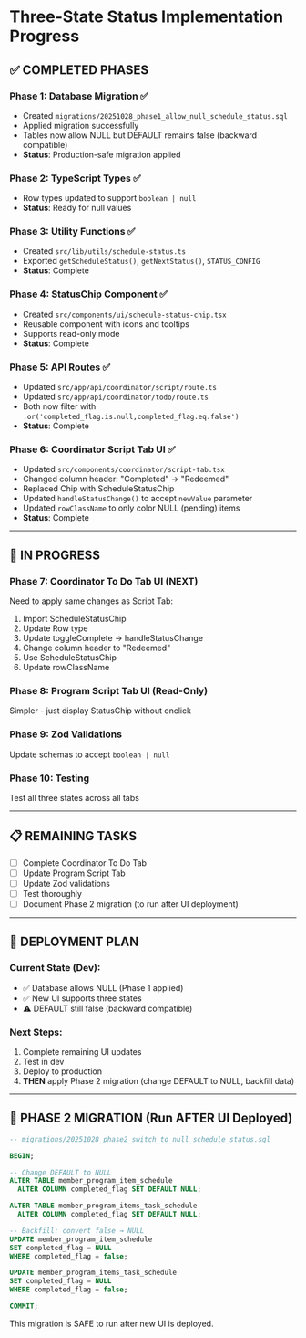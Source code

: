 # Three-State Status Implementation Progress

## ✅ **COMPLETED PHASES**

### Phase 1: Database Migration ✅
- Created `migrations/20251028_phase1_allow_null_schedule_status.sql`
- Applied migration successfully
- Tables now allow NULL but DEFAULT remains false (backward compatible)
- **Status**: Production-safe migration applied

### Phase 2: TypeScript Types ✅  
- Row types updated to support `boolean | null`
- **Status**: Ready for null values

### Phase 3: Utility Functions ✅
- Created `src/lib/utils/schedule-status.ts`
- Exported `getScheduleStatus()`, `getNextStatus()`, `STATUS_CONFIG`
- **Status**: Complete

### Phase 4: StatusChip Component ✅
- Created `src/components/ui/schedule-status-chip.tsx`
- Reusable component with icons and tooltips
- Supports read-only mode
- **Status**: Complete

### Phase 5: API Routes ✅
- Updated `src/app/api/coordinator/script/route.ts`
- Updated `src/app/api/coordinator/todo/route.ts`
- Both now filter with `.or('completed_flag.is.null,completed_flag.eq.false')`
- **Status**: Complete

### Phase 6: Coordinator Script Tab UI ✅
- Updated `src/components/coordinator/script-tab.tsx`
- Changed column header: "Completed" → "Redeemed"
- Replaced Chip with ScheduleStatusChip
- Updated `handleStatusChange()` to accept `newValue` parameter
- Updated `rowClassName` to only color NULL (pending) items
- **Status**: Complete

---

## 🔄 **IN PROGRESS**

### Phase 7: Coordinator To Do Tab UI (NEXT)
Need to apply same changes as Script Tab:
1. Import ScheduleStatusChip
2. Update Row type
3. Update toggleComplete → handleStatusChange
4. Change column header to "Redeemed"
5. Use ScheduleStatusChip
6. Update rowClassName

### Phase 8: Program Script Tab UI (Read-Only)
Simpler - just display StatusChip without onclick

### Phase 9: Zod Validations
Update schemas to accept `boolean | null`

### Phase 10: Testing
Test all three states across all tabs

---

## 📋 **REMAINING TASKS**

- [ ] Complete Coordinator To Do Tab
- [ ] Update Program Script Tab  
- [ ] Update Zod validations
- [ ] Test thoroughly
- [ ] Document Phase 2 migration (to run after UI deployment)

---

## 🚀 **DEPLOYMENT PLAN**

### Current State (Dev):
- ✅ Database allows NULL (Phase 1 applied)
- ✅ New UI supports three states
- ⚠️ DEFAULT still false (backward compatible)

### Next Steps:
1. Complete remaining UI updates
2. Test in dev
3. Deploy to production
4. **THEN** apply Phase 2 migration (change DEFAULT to NULL, backfill data)

---

## 📝 **PHASE 2 MIGRATION** (Run AFTER UI Deployed)

```sql
-- migrations/20251028_phase2_switch_to_null_schedule_status.sql

BEGIN;

-- Change DEFAULT to NULL
ALTER TABLE member_program_item_schedule 
  ALTER COLUMN completed_flag SET DEFAULT NULL;

ALTER TABLE member_program_items_task_schedule 
  ALTER COLUMN completed_flag SET DEFAULT NULL;

-- Backfill: convert false → NULL
UPDATE member_program_item_schedule
SET completed_flag = NULL
WHERE completed_flag = false;

UPDATE member_program_items_task_schedule
SET completed_flag = NULL
WHERE completed_flag = false;

COMMIT;
```

This migration is SAFE to run after new UI is deployed.

